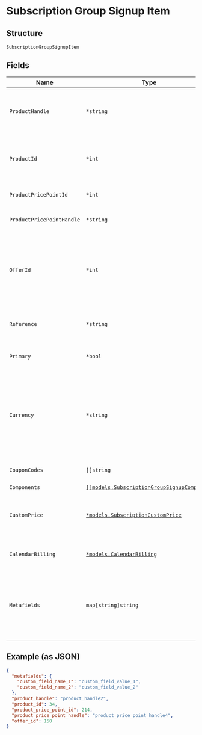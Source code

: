 
# Subscription Group Signup Item

## Structure

`SubscriptionGroupSignupItem`

## Fields

| Name | Type | Tags | Description |
|  --- | --- | --- | --- |
| `ProductHandle` | `*string` | Optional | The API Handle of the product for which you are creating a subscription. Required, unless a `product_id` is given instead. |
| `ProductId` | `*int` | Optional | The Product ID of the product for which you are creating a subscription. You can pass either `product_id` or `product_handle`. |
| `ProductPricePointId` | `*int` | Optional | The ID of the particular price point on the product. |
| `ProductPricePointHandle` | `*string` | Optional | The user-friendly API handle of a product's particular price point. |
| `OfferId` | `*int` | Optional | Use in place of passing product and component information to set up the subscription with an existing offer. May be either the Chargify ID of the offer or its handle prefixed with `handle:` |
| `Reference` | `*string` | Optional | The reference value (provided by your app) for the subscription itelf. |
| `Primary` | `*bool` | Optional | One of the subscriptions must be marked as primary in the group. |
| `Currency` | `*string` | Optional | (Optional) If Multi-Currency is enabled and the currency is configured in Chargify, pass it at signup to create a subscription on a non-default currency. Note that you cannot update the currency of an existing subscription. |
| `CouponCodes` | `[]string` | Optional | An array for all the coupons attached to the subscription. |
| `Components` | [`[]models.SubscriptionGroupSignupComponent`](subscription-group-signup-component.md) | Optional | - |
| `CustomPrice` | [`*models.SubscriptionCustomPrice`](subscription-custom-price.md) | Optional | (Optional) Used in place of `product_price_point_id` to define a custom price point unique to the subscription |
| `CalendarBilling` | [`*models.CalendarBilling`](calendar-billing.md) | Optional | (Optional). Cannot be used when also specifying next_billing_at |
| `Metafields` | `map[string]string` | Optional | (Optional) A set of key/value pairs representing custom fields and their values. Metafields will be created “on-the-fly” in your site for a given key, if they have not been created yet. |

## Example (as JSON)

```json
{
  "metafields": {
    "custom_field_name_1": "custom_field_value_1",
    "custom_field_name_2": "custom_field_value_2"
  },
  "product_handle": "product_handle2",
  "product_id": 34,
  "product_price_point_id": 214,
  "product_price_point_handle": "product_price_point_handle4",
  "offer_id": 150
}
```

